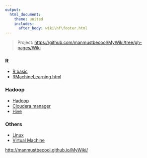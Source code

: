 ```yaml
---
output:
  html_document:
    theme: united
    includes:
      after_body: wiki\hf\footer.html
---
```



> Project: <a href="https://github.com/manmustbecool/MyWiki/tree/gh-pages/Wiki">https://github.com/manmustbecool/MyWiki/tree/gh-pages/Wiki</a>


### R
 
 * <a href="Wiki/RStatistic.html">R basic</a>
 * <a href="Wiki/RMachineLearning.html">RMachineLearning.html</a>
 
### Hadoop

 * <a href="Wiki/Hadoop.html">Hadoop</a> 
 * <a href="Wiki/ClouderaCm.html">Cloudera manager</a> 
 * <a href="Wiki/Hive.html">Hive</a> 
 
### Others

 * <a href="Wiki/Linux.html">Linux</a>
 * <a href="Wiki/VirtualMachine.html">Virtual Machine</a>
 
 




http://manmustbecool.github.io/MyWiki/
